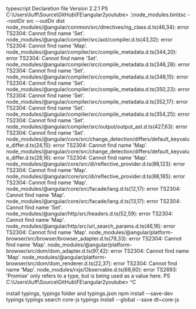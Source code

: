 typescript Declaretion file
    Version 2.2.1
    PS C:\Users\liuff\Source\GitHub\FE\angular2youtube> .\node_modules\.bin\tsc --rootDir src --outDir dist
    node_modules/@angular/common/src/directives/ng_class.d.ts(46,34): error TS2304: Cannot find name 'Set'.
    node_modules/@angular/compiler/src/aot/compiler.d.ts(43,32): error TS2304: Cannot find name 'Map'.
    node_modules/@angular/compiler/src/compile_metadata.d.ts(344,20): error TS2304: Cannot find name 'Set'.
    node_modules/@angular/compiler/src/compile_metadata.d.ts(346,28): error TS2304: Cannot find name 'Set'.
    node_modules/@angular/compiler/src/compile_metadata.d.ts(348,15): error TS2304: Cannot find name 'Set'.
    node_modules/@angular/compiler/src/compile_metadata.d.ts(350,23): error TS2304: Cannot find name 'Set'.
    node_modules/@angular/compiler/src/compile_metadata.d.ts(352,17): error TS2304: Cannot find name 'Set'.
    node_modules/@angular/compiler/src/compile_metadata.d.ts(354,25): error TS2304: Cannot find name 'Set'.
    node_modules/@angular/compiler/src/output/output_ast.d.ts(427,63): error TS2304: Cannot find name 'Set'.
    node_modules/@angular/core/src/change_detection/differs/default_keyvalue_differ.d.ts(24,15): error TS2304: Cannot find name 'Map'.
    node_modules/@angular/core/src/change_detection/differs/default_keyvalue_differ.d.ts(28,16): error TS2304: Cannot find name 'Map'.
    node_modules/@angular/core/src/di/reflective_provider.d.ts(88,123): error TS2304: Cannot find name 'Map'.
    node_modules/@angular/core/src/di/reflective_provider.d.ts(88,165): error TS2304: Cannot find name 'Map'.
    node_modules/@angular/core/src/facade/lang.d.ts(12,17): error TS2304: Cannot find name 'Map'.
    node_modules/@angular/core/src/facade/lang.d.ts(13,17): error TS2304: Cannot find name 'Set'.
    node_modules/@angular/http/src/headers.d.ts(52,59): error TS2304: Cannot find name 'Map'.
    node_modules/@angular/http/src/url_search_params.d.ts(46,16): error TS2304: Cannot find name 'Map'.
    node_modules/@angular/platform-browser/src/browser/browser_adapter.d.ts(79,33): error TS2304: Cannot find name 'Map'.
    node_modules/@angular/platform-browser/src/dom/dom_adapter.d.ts(97,42): error TS2304: Cannot find name 'Map'.
    node_modules/@angular/platform-browser/src/dom/dom_renderer.d.ts(22,37): error TS2304: Cannot find name 'Map'.
    node_modules/rxjs/Observable.d.ts(68,60): error TS2693: 'Promise' only refers to a type, but is being used as a value here.
    PS C:\Users\liuff\Source\GitHub\FE\angular2youtube> ^C

install typings, typings folder and typings.json
    npm install --save-dev typings
    typings search core-js
    typings install --global --save dt~core-js